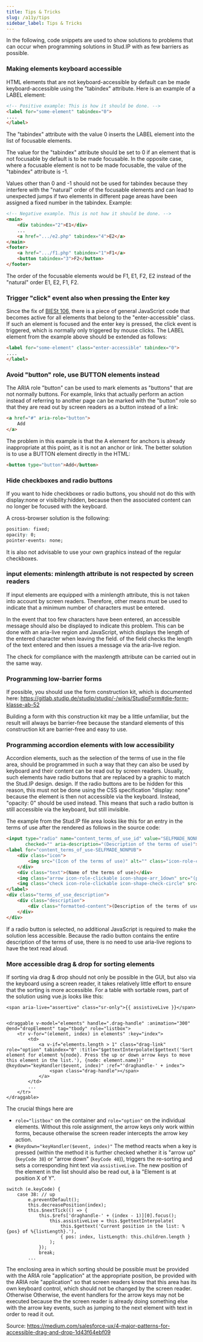 ```yaml
---
title: Tips & Tricks
slug: /a11y/tips
sidebar_label: Tips & Tricks
---
```


In the following, code snippets are used to show solutions to problems that can occur when
programming solutions in Stud.IP with as few barriers as possible.

### Making elements keyboard accessible

HTML elements that are not keyboard-accessible by default can be made keyboard-accessible using the "tabindex" attribute. Here is an example of a LABEL element:

```html
<!-- Positive example: This is how it should be done. -->
<label for="some-element" tabindex="0">
....
</label>
```

The "tabindex" attribute with the value 0 inserts the LABEL element into the list of focusable elements.

The value for the "tabindex" attribute should be set to 0 if an element that is not focusable by default is to be made focusable. In the opposite case, where a focusable element is not to be made focusable, the value of the "tabindex" attribute is -1.

Values other than 0 and -1 should not be used for tabindex because they interfere with the "natural" order of the focusable elements and can lead to unexpected jumps if two elements in different page areas have been assigned a fixed number in the tabindex. Example:

```html
<!-- Negative example. This is not how it should be done. -->
<main>
    <div tabindex="2">E1</div>
    ...
    <a href=".../e2.php" tabindex="4">E2</a>
</main>
<footer>
    <a href=".../f1.php" tabindex="1">F1</a>
    <button tabindex="3">F2</button>
</footer>
```

The order of the focusable elements would be F1, E1, F2, E2 instead of the "natural" order E1, E2, F1, F2.

### Trigger "click" event also when pressing the Enter key

Since the fix of [BIESt 106](https://gitlab.studip.de/studip/studip/-/issues/106 "Wiki: Table of contents not accessible via keyboard navigation"), there is a piece of general JavaScript code that becomes active for all elements that belong to the "enter-accessible" class. If such an element is focused and the enter key is pressed, the click event is triggered, which is normally only triggered by mouse clicks. The LABEL element from the example above should be extended as follows:

```html
<label for="some-element" class="enter-accessible" tabindex="0">
....
</label>
```

### Avoid "button" role, use BUTTON elements instead

The ARIA role "button" can be used to mark elements as "buttons" that are not normally buttons. For example, links that actually perform an action instead of referring to another page can be marked with the "button" role so that they are read out by screen readers as a button instead of a link:

```html
<a href="#" aria-role="button">
    Add
</a>
```

The problem in this example is that the A element for anchors is already inappropriate at this point, as it is not an anchor or link. The better solution is to use a BUTTON element directly in the HTML:

```html
<button type="button">Add</button>
```

### Hide checkboxes and radio buttons

If you want to hide checkboxes or radio buttons, you should not do this with display:none or visibility:hidden, because then the associated content can no longer be focused with the keyboard.

A cross-browser solution is the following:

```css
position: fixed;
opacity: 0;
pointer-events: none;
```

It is also not advisable to use your own graphics instead of the regular checkboxes.


### input elements: minlength attribute is not respected by screen readers

If input elements are equipped with a minlength attribute, this is not taken into account by screen readers. Therefore, other means must be used to indicate that a minimum number of characters must be entered.

In the event that too few characters have been entered, an accessible message should also be displayed to indicate this problem. This can be done with an aria-live region and JavaScript, which displays the length of the entered character when leaving the field.
of the field checks the length of the text entered and then issues a message via the aria-live region.

The check for compliance with the maxlength attribute can be carried out in the same way.

### Programming low-barrier forms

If possible, you should use the form construction kit, which is documented here: https://gitlab.studip.de/studip/studip/-/wikis/StudipForm#die-form-klasse-ab-52

Building a form with this construction kit may be a little unfamiliar, but the result will always be barrier-free because the standard elements of this construction kit are barrier-free and easy to use.

### Programming accordion elements with low accessibility

Accordion elements, such as the selection of the terms of use in the file area, should be programmed in such a way
that they can also be used by keyboard and their content can be read out by screen readers.
Usually, such elements have radio buttons that are replaced by a graphic to match the Stud.IP design.
design. If the radio buttons are to be hidden for this reason, this must not be done using the CSS specification
"display: none" because the element is then not accessible via the keyboard. Instead, "opacity: 0"
should be used instead. This means that such a radio button is still accessible via the keyboard, but still invisible.

The example from the Stud.IP file area looks like this for an entry in the terms of use after the
rendered as follows in the source code:

```html
<input type="radio" name="content_terms_of_use_id" value="SELFMADE_NONPUB" id="content_terms_of_use-SELFMADE_NONPUB"
       checked="" aria-description="(Description of the terms of use)">
<label for="content_terms_of_use-SELFMADE_NONPUB">
    <div class="icon">
        <img src="(Icon of the terms of use)" alt="" class="icon-role-clickable icon-shape-own-license" width="32" height="32">
    </div>
    <div class="text">(Name of the terms of use)</div>
    <img class="arrow icon-role-clickable icon-shape-arr_1down" src="(pop-up icon)" alt="" width="24" height="24">
    <img class="check icon-role-clickable icon-shape-check-circle" src="(selected-icon)" alt="" width="32" height="32">
</label>
<div class="terms_of_use_description">
    <div class="description">
        <div class="formatted-content">(Description of the terms of use)</div>
    </div>
</div>
```

If a radio button is selected, no additional JavaScript is required to make the solution less accessible.
Because the radio button contains the entire description of the terms of use, there is no need to use aria-live
regions to have the text read aloud.


### More accessible drag & drop for sorting elements

If sorting via drag & drop should not only be possible in the GUI, but also via the keyboard using a screen reader,
it takes relatively little effort to ensure that the sorting is more accessible.
For a table with sortable rows, part of the solution using vue.js looks like this:
````vue
<span aria-live="assertive" class="sr-only">{{ assistiveLive }}</span>


<draggable v-model="elements" handle=".drag-handle" :animation="300" @end="dropElement" tag="tbody" role="listbox">
    <tr v-for="(element, index) in elements" :key="index">
        <td>
            <a v-if="elements.length > 1" class="drag-link" role="option" tabindex="0" :title="$gettextInterpolate($gettext('Sort element for element %{node}. Press the up or down arrow keys to move this element in the list.'), {node: element.name})" @keydown="keyHandler($event, index)" :ref="'draghandle-' + index">
                <span class="drag-handle"></span>
            </a>
        </td>
        ...
    </tr>
</draggable>
````
The crucial things here are

- `role="listbox"` on the container and `role="option"` on the individual elements. Without this role assignment, the arrow keys only work within forms, because otherwise the screen reader intercepts the arrow key action.
- `@keydown="keyHandler($event, index)"` The method reacts when a key is pressed (within the method it is further checked whether it is "arrow up" (`keyCode 38`) or "arrow down" (`keyCode 40`)), triggers the re-sorting and sets a corresponding hint text via `assistiveLive`. The new position of the element in the list should also be read out, à la "Element is at position X of Y".

````vue
switch (e.keyCode) {
    case 38: // up
        e.preventDefault();
        this.decreasePosition(index);
        this.$nextTick(() => {
            this.$refs['draghandle-' + (index - 1)][0].focus();
                this.assistiveLive = this.$gettextInterpolate(
                    this.$gettext('Current position in the list: %{pos} of %{listLength}.'),
                    { pos: index, listLength: this.children.length }
                );
            });
            break;
        ...
````

The enclosing area in which sorting should be possible must be provided with the ARIA role "application" at the appropriate position,
be provided with the ARIA role "application" so that screen readers know that this area
has its own keyboard control, which should not be changed by the screen reader. Otherwise
Otherwise, the event handlers for the arrow keys may not be executed because the
the screen reader is already doing something else with the arrow key events, such as jumping to the
next element with text in order to read it out.

Source: https://medium.com/salesforce-ux/4-major-patterns-for-accessible-drag-and-drop-1d43f64ebf09
